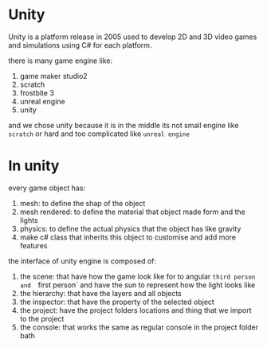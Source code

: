 # Unity

Unity is a platform release in 2005 used to develop 2D and 3D video games and simulations using C# for each platform.  

there is many game engine like:
1. game maker studio2 
2. scratch
3. frostbite 3
4. unreal engine
5. unity

and we chose unity because it is in the middle its not small engine like `scratch` or hard and too complicated like `unreal engine` 

# In unity

every game object has:
1. mesh: to define the shap of the object 
2.  mesh rendered: to define the material that object made form and the lights
3. physics: to define the actual physics that the object has like gravity
4. make c# class that inherits this object to customise and add more features

the interface of unity engine is composed of:
1. the scene: that have how the game look like for to angular `third person and  `first person` and have the sun to represent how the light looks like 
2. the hierarchy: that have the layers and all objects 
3. the inspector: that have the property of the selected object
4. the project: have the project folders locations and thing that we import to the project
5. the console: that works the same as regular console in the project folder bath